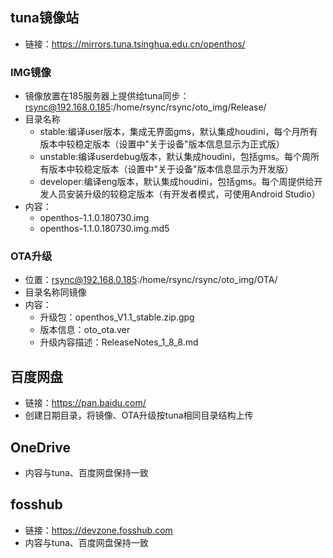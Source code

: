 ## tuna镜像站
- 链接：https://mirrors.tuna.tsinghua.edu.cn/openthos/
### IMG镜像
- 镜像放置在185服务器上提供给tuna同步：rsync@192.168.0.185:/home/rsync/rsync/oto_img/Release/
- 目录名称
   - stable:编译user版本，集成无界面gms，默认集成houdini，每个月所有版本中较稳定版本（设置中"关于设备"版本信息显示为正式版）
   - unstable:编译userdebug版本，默认集成houdini，包括gms。每个周所有版本中较稳定版本（设置中"关于设备"版本信息显示为开发版）
   - developer:编译eng版本，默认集成houdini，包括gms。每个周提供给开发人员安装升级的较稳定版本（有开发者模式，可使用Android Studio）
- 内容：
   - openthos-1.1.0.180730.img
   - openthos-1.1.0.180730.img.md5
### OTA升级
- 位置：rsync@192.168.0.185:/home/rsync/rsync/oto_img/OTA/
- 目录名称同镜像
- 内容：
   - 升级包：openthos_V1.1_stable.zip.gpg
   - 版本信息：oto_ota.ver
   - 升级内容描述：ReleaseNotes_1_8_8.md

## 百度网盘
- 链接：https://pan.baidu.com/
- 创建日期目录，将镜像、OTA升级按tuna相同目录结构上传

## OneDrive
- 内容与tuna、百度网盘保持一致

## fosshub
- 链接：https://devzone.fosshub.com
- 内容与tuna、百度网盘保持一致
